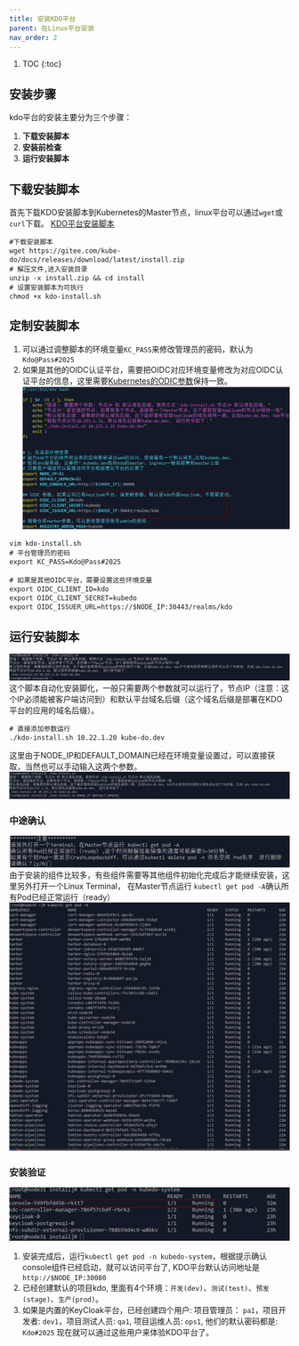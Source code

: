 ```yaml
---
title: 安装KDO平台
parent: 在Linux平台安装
nav_order: 2
---
```



1. TOC
{:toc}


## 安装步骤
kdo平台的安装主要分为三个步骤：
1. **下载安装脚本**
2. **安装前检查**
3. **运行安装脚本**

## 下载安装脚本
首先下载KDO安装脚本到Kubernetes的Master节点，linux平台可以通过`wget`或`curl`下载。
[KDO平台安装脚本](https://gitee.com/kube-do/docs/releases/download/latest/install.zip)

```shell
#下载安装脚本
wget https://gitee.com/kube-do/docs/releases/download/latest/install.zip
# 解压文件,进入安装目录
unzip -x install.zip && cd install
# 设置安装脚本为可执行 
chmod +x kdo-install.sh
```

## 定制安装脚本
1. 可以通过调整脚本的环境变量`KC_PASS`来修改管理员的密码，默认为`Kdo@Pass#2025`
2. 如果是其他的OIDC认证平台，需要把OIDC对应环境变量修改为对应OIDC认证平台的信息，这里需要[Kubernetes的ODIC参数](../index.md#根据oidc平台设置kubernetes)保持一致。
![](imgs/setup-oidc.png)

```shell
vim kdo-install.sh
# 平台管理员的密码
export KC_PASS=Kdo@Pass#2025

# 如果是其他OIDC平台，需要设置这些环境变量
export OIDC_CLIENT_ID=kdo
export OIDC_CLIENT_SECRET=kubedo
export OIDC_ISSUER_URL=https://$NODE_IP:30443/realms/kdo
```

## 运行安装脚本
![](imgs/install-help.png)
这个脚本自动化安装脚化，一般只需要两个参数就可以运行了，节点IP（注意：这个IP必须能被客户端访问到）和默认平台域名后缀（这个域名后缀是部署在KDO平台的应用的域名后缀）。
```shell
# 直接添加参数运行
./kdo-install.sh 10.22.1.20 kube-do.dev
```
这里由于NODE_IP和DEFAULT_DOMAIN已经在环境变量设置过，可以直接获取，当然也可以手动输入这两个参数。
![](imgs/start-install.png)

### 中途确认
![](imgs/wait-install.png)
由于安装的组件比较多，有些组件需要等其他组件初始化完成后才能继续安装，这里另外打开一个Linux Terminal，
在Master节点运行 `kubectl get pod -A`确认所有Pod已经正常运行（ready）
![all-pods-ready.png](imgs/all-pods-ready.png)


### 安装验证
![](imgs/console-is-ready.png)

1. 安装完成后，运行`kubectl get pod -n kubedo-system`，根据提示确认console组件已经启动，就可以访问平台了, KDO平台默认访问地址是`http://$NODE_IP:30080`
2. 已经创建默认的项目kdo, 里面有4个环境：`开发(dev)`、`测试(test)`、`预发(stage)`、`生产(prod)`。 
3. 如果是内置的KeyCloak平台，已经创建四个用户: 项目管理员： `pa1`，项目开发者: `dev1`，项目测试人员: `qa1`, 项目运维人员: `ops1`, 他们的默认密码都是: `Kdo#2025`
   现在就可以通过这些用户来体验KDO平台了。

   
        

